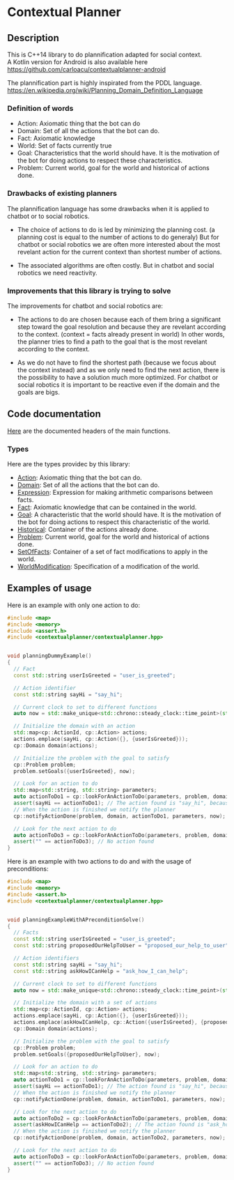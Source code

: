 # Contextual Planner


## Description

This is C++14 library to do plannification adapted for social context.<br/>
A Kotlin version for Android is also available here https://github.com/carloacu/contextualplanner-android

The plannification part is highly inspirated from the PDDL language.<br/>
https://en.wikipedia.org/wiki/Planning_Domain_Definition_Language


### Definition of words

 * Action: Axiomatic thing that the bot can do
 * Domain: Set of all the actions that the bot can do.
 * Fact: Axiomatic knowledge
 * World: Set of facts currently true
 * Goal: Characteristics that the world should have. It is the motivation of the bot for doing actions to respect these characteristics.
 * Problem: Current world, goal for the world and historical of actions done.


### Drawbacks of existing planners

The plannification language has some drawbacks when it is applied to chatbot or to social robotics.

 * The choice of actions to do is led by minimizing the planning cost. (a planning cost is equal to the number of actions to do generaly)
   But for chatbot or social robotics we are often more interested about the most revelant action for the current context than shortest number of actions.

 * The associated algorithms are often costly. But in chatbot and social robotics we need reactivity.



### Improvements that this library is trying to solve


The improvements for chatbot and social robotics are:

 * The actions to do are chosen because each of them bring a significant step toward the goal resolution and
   because they are revelant according to the context. (context = facts already present in world)
   In other words, the planner tries to find a path to the goal that is the most revelant according to the context.

 * As we do not have to find the shortest path (because we focus about the context instead) and as we only need to find the next
   action, there is the possibility to have a solution much more optimized. For chatbot or social robotics it is important
   to be reactive even if the domain and the goals are bigs.



## Code documentation


[Here](include/contextualplanner/contextualplanner.hpp) are the documented headers of the main functions.

### Types

Here are the types providec by this library:

 * [Action](include/contextualplanner/types/action.hpp): Axiomatic thing that the bot can do.
 * [Domain](include/contextualplanner/types/domain.hpp): Set of all the actions that the bot can do.
 * [Expression](include/contextualplanner/types/expression.hpp): Expression for making arithmetic comparisons between facts.
 * [Fact](include/contextualplanner/types/fact.hpp): Axiomatic knowledge that can be contained in the world.
 * [Goal](include/contextualplanner/types/goal.hpp): A characteristic that the world should have. It is the motivation of the bot for doing actions to respect this characteristic of the world.
 * [Historical](include/contextualplanner/types/historical.hpp): Container of the actions already done.
 * [Problem](include/contextualplanner/types/historical.hpp): Current world, goal for the world and historical of actions done.
 * [SetOfFacts](include/contextualplanner/types/setoffacts.hpp): Container of a set of fact modifications to apply in the world.
 * [WorldModification](include/contextualplanner/types/worldmodification.hpp): Specification of a modification of the world.



## Examples of usage


Here is an example with only one action to do:

```cpp
#include <map>
#include <memory>
#include <assert.h>
#include <contextualplanner/contextualplanner.hpp>


void planningDummyExample()
{
  // Fact
  const std::string userIsGreeted = "user_is_greeted";

  // Action identifier
  const std::string sayHi = "say_hi";

  // Current clock to set to different functions
  auto now = std::make_unique<std::chrono::steady_clock::time_point>(std::chrono::steady_clock::now());

  // Initialize the domain with an action
  std::map<cp::ActionId, cp::Action> actions;
  actions.emplace(sayHi, cp::Action({}, {userIsGreeted}));
  cp::Domain domain(actions);

  // Initialize the problem with the goal to satisfy
  cp::Problem problem;
  problem.setGoals({userIsGreeted}, now);

  // Look for an action to do
  std::map<std::string, std::string> parameters;
  auto actionToDo1 = cp::lookForAnActionToDo(parameters, problem, domain, now);
  assert(sayHi == actionToDo1); // The action found is "say_hi", because it is needed to satisfy the preconditions of "ask_how_I_can_help"
  // When the action is finished we notify the planner
  cp::notifyActionDone(problem, domain, actionToDo1, parameters, now);

  // Look for the next action to do
  auto actionToDo3 = cp::lookForAnActionToDo(parameters, problem, domain, now);
  assert("" == actionToDo3); // No action found
}
```


Here is an example with two actions to do and with the usage of preconditions:


```cpp
#include <map>
#include <memory>
#include <assert.h>
#include <contextualplanner/contextualplanner.hpp>


void planningExampleWithAPreconditionSolve()
{
  // Facts
  const std::string userIsGreeted = "user_is_greeted";
  const std::string proposedOurHelpToUser = "proposed_our_help_to_user";

  // Action identifiers
  const std::string sayHi = "say_hi";
  const std::string askHowICanHelp = "ask_how_I_can_help";

  // Current clock to set to different functions
  auto now = std::make_unique<std::chrono::steady_clock::time_point>(std::chrono::steady_clock::now());

  // Initialize the domain with a set of actions
  std::map<cp::ActionId, cp::Action> actions;
  actions.emplace(sayHi, cp::Action({}, {userIsGreeted}));
  actions.emplace(askHowICanHelp, cp::Action({userIsGreeted}, {proposedOurHelpToUser}));
  cp::Domain domain(actions);

  // Initialize the problem with the goal to satisfy
  cp::Problem problem;
  problem.setGoals({proposedOurHelpToUser}, now);

  // Look for an action to do
  std::map<std::string, std::string> parameters;
  auto actionToDo1 = cp::lookForAnActionToDo(parameters, problem, domain, now);
  assert(sayHi == actionToDo1); // The action found is "say_hi", because it is needed to satisfy the preconditions of "ask_how_I_can_help"
  // When the action is finished we notify the planner
  cp::notifyActionDone(problem, domain, actionToDo1, parameters, now);

  // Look for the next action to do
  auto actionToDo2 = cp::lookForAnActionToDo(parameters, problem, domain, now);
  assert(askHowICanHelp == actionToDo2); // The action found is "ask_how_I_can_help"
  // When the action is finished we notify the planner
  cp::notifyActionDone(problem, domain, actionToDo2, parameters, now);

  // Look for the next action to do
  auto actionToDo3 = cp::lookForAnActionToDo(parameters, problem, domain, now);
  assert("" == actionToDo3); // No action found
}
```
